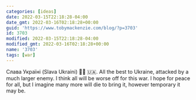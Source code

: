 ```yaml
---
categories: [ideas]
date: 2022-03-15T22:18:28-04:00
date_gmt: 2022-03-16T02:18:28+00:00
guid: 'https://www.tobymackenzie.com/blog/?p=3703'
id: 3703
modified: 2022-03-15T22:18:28-04:00
modified_gmt: 2022-03-16T02:18:28+00:00
name: '3703'
tags: [war]
---
```


Слава Україні (Slava Ukraini) &#x270a;&#x1f3fb; &#x1f1fa;&#x1f1e6;.<!--more-->  All the best to Ukraine, attacked by a much larger enemy.  I think all will be worse off for this war.  I hope for peace for all, but I imagine many more will die to bring it, however temporary it may be.
